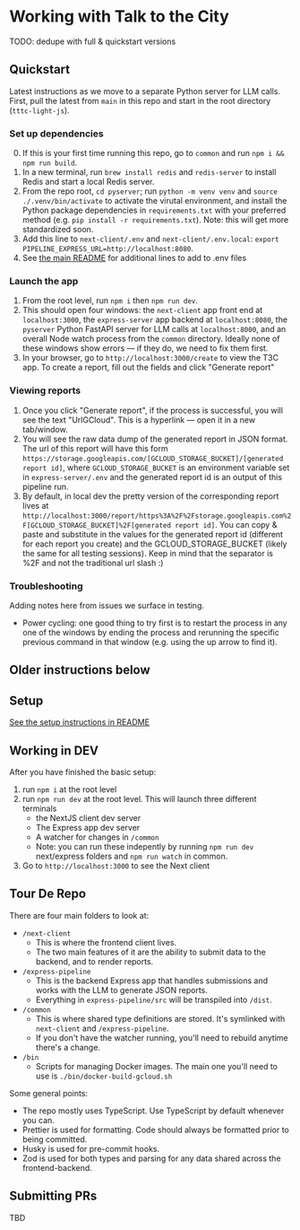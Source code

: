 # Working with Talk to the City

TODO: dedupe with full & quickstart versions

## Quickstart

Latest instructions as we move to a separate Python server for LLM calls.
First, pull the latest from `main` in this repo and start in the root directory (`tttc-light-js`).

### Set up dependencies

0. If this is your first time running this repo, go to `common` and run `npm i && npm run build`.
1. In a new terminal, run `brew install redis` and `redis-server` to install Redis and start a local Redis server.
2. From the repo root, `cd pyserver`; run `python -m venv venv` and
   `source ./.venv/bin/activate` to activate the virutal environment, and install the Python package dependencies in `requirements.txt` with your preferred method (e.g. `pip install -r requirements.txt`). Note: this will get more standardized soon.
3. Add this line to `next-client/.env` and `next-client/.env.local`:
   `export PIPELINE_EXPRESS_URL=http://localhost:8080`.
4. See [the main README](/README.md#env-files) for additional lines to add to .env files

### Launch the app

1. From the root level, run `npm i` then `npm run dev`.
2. This should open four windows: the `next-client` app front end at `localhost:3000`, the `express-server` app backend at `localhost:8080`, the `pyserver` Python FastAPI server for LLM calls at `localhost:8000`, and an overall Node watch process from the `common` directory. Ideally none of these windows show errors — if they do, we need to fix them first.
3. In your browser, go to `http://localhost:3000/create` to view the T3C app. To create a report, fill out the fields and click "Generate report"

### Viewing reports

1. Once you click "Generate report", if the process is successful, you will see the text "UrlGCloud". This is a hyperlink — open it in a new tab/window.
2. You will see the raw data dump of the generated report in JSON format. The url of this report will have this form `https://storage.googleapis.com/[GCLOUD_STORAGE_BUCKET]/[generated report id]`, where `GCLOUD_STORAGE_BUCKET` is an environment variable set in `express-server/.env` and the generated report id is an output of this pipeline run.
3. By default, in local dev the pretty version of the corresponding report lives at `http://localhost:3000/report/https%3A%2F%2Fstorage.googleapis.com%2F[GCLOUD_STORAGE_BUCKET]%2F[generated report id]`. You can copy & paste and substitute in the values for the generated report id (different for each report you create) and the GCLOUD_STORAGE_BUCKET (likely the same for all testing sessions). Keep in mind that the separator is %2F and not the traditional url slash :)

### Troubleshooting

Adding notes here from issues we surface in testing.

- Power cycling: one good thing to try first is to restart the process in any one of the windows by ending the process and rerunning the specific previous command in that window (e.g. using the up arrow to find it).

## Older instructions below

## Setup

[See the setup instructions in README](./README.md#setup)

## Working in DEV

After you have finished the basic setup:

1. run `npm i` at the root level
2. run `npm run dev` at the root level. This will launch three different terminals
   - the NextJS client dev server
   - The Express app dev server
   - A watcher for changes in `/common`
   - Note: you can run these indepently by running `npm run dev` next/express folders and `npm run watch` in common.
3. Go to `http://localhost:3000` to see the Next client

## Tour De Repo

There are four main folders to look at:

- `/next-client`
  - This is where the frontend client lives.
  - The two main features of it are the ability to submit data to the backend, and to render reports.
- `/express-pipeline`
  - This is the backend Express app that handles submissions and works with the LLM to generate JSON reports.
  - Everything in `express-pipeline/src` will be transpiled into `/dist`.
- `/common`
  - This is where shared type definitions are stored. It's symlinked with `next-client` and `/express-pipeline`.
  - If you don't have the watcher running, you'll need to rebuild anytime there's a change.
- `/bin`
  - Scripts for managing Docker images. The main one you'll need to use is `./bin/docker-build-gcloud.sh`

Some general points:

- The repo mostly uses TypeScript. Use TypeScript by default whenever you can.
- Prettier is used for formatting. Code should always be formatted prior to being committed.
- Husky is used for pre-commit hooks.
- Zod is used for both types and parsing for any data shared across the frontend-backend.

## Submitting PRs

TBD
